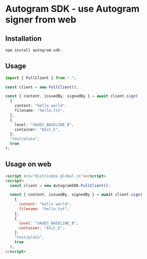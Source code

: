 # Autogram SDK - use Autogram signer from web

## Installation

```bash
npm install autogram-sdk
```

## Usage

```typescript
import { FullClient } from ".";

const client = new FullClient();

const { content, issuedBy, signedBy } = await client.sign(
  {
    content: "hello world",
    filename: "hello.txt",
  },
  {
    level: "XAdES_BASELINE_B",
    container: "ASiC_E",
  },
  "text/plain",
  true
);
```

## Usage on web

```html
<script src="dist/index.global.js"></script>
<script>
  const client = new AutogramSDK.FullClient();

  const { content, issuedBy, signedBy } = await client.sign(
    {
      content: "hello world",
      filename: "hello.txt",
    },
    {
      level: "XAdES_BASELINE_B",
      container: "ASiC_E",
    },
    "text/plain",
    true
  );
</script>
```
